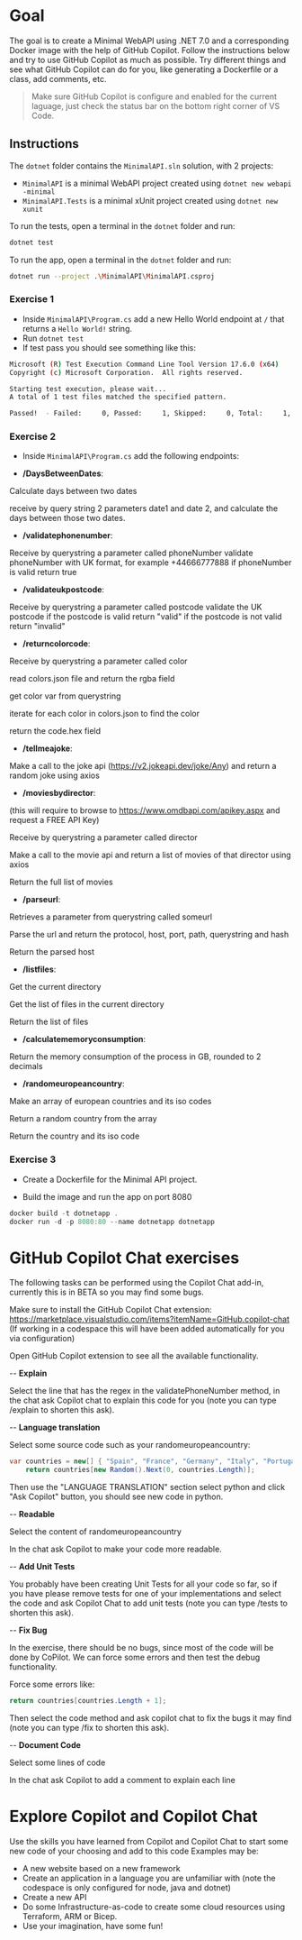 # Goal

The goal is to create a Minimal WebAPI using .NET 7.0 and a corresponding Docker image with the help of GitHub Copilot.
Follow the instructions below and try to use GitHub Copilot as much as possible.
Try different things and see what GitHub Copilot can do for you, like generating a Dockerfile or a class, add comments, etc.

> Make sure GitHub Copilot is configure and enabled for the current laguage, just check the status bar on the bottom right corner of VS Code.

## Instructions

The `dotnet` folder contains the `MinimalAPI.sln` solution, with 2 projects:

- `MinimalAPI` is a minimal WebAPI project created using `dotnet new webapi -minimal`
- `MinimalAPI.Tests` is a minimal xUnit project created using `dotnet new xunit`

To run the tests, open a terminal in the `dotnet` folder and run:

```bash
dotnet test
```

To run the app, open a terminal in the `dotnet` folder and run:

```bash
dotnet run --project .\MinimalAPI\MinimalAPI.csproj
```

### Exercise 1

- Inside `MinimalAPI\Program.cs` add a new Hello World endpoint at `/` that returns a `Hello World!` string.
- Run `dotnet test`
- If test pass you should see something like this:

```bash
Microsoft (R) Test Execution Command Line Tool Version 17.6.0 (x64)
Copyright (c) Microsoft Corporation.  All rights reserved.

Starting test execution, please wait...
A total of 1 test files matched the specified pattern.

Passed!  - Failed:     0, Passed:     1, Skipped:     0, Total:     1, Duration: < 1 ms - MinimalAPI.Tests.dll
```

### Exercise 2

- Inside `MinimalAPI\Program.cs` add the following endpoints:

- **/DaysBetweenDates**:

Calculate days between two dates

receive by query string 2 parameters date1 and date 2, and calculate the days between those two dates.

- **/validatephonenumber**:

Receive by querystring a parameter called phoneNumber
validate phoneNumber with UK format, for example +44666777888
if phoneNumber is valid return true

- **/validateukpostcode**:

Receive by querystring a parameter called postcode
validate the UK postcode
if the postcode is valid return "valid"
if the postcode is not valid return "invalid"

- **/returncolorcode**:

Receive by querystring a parameter called color

read colors.json file and return the rgba field

get color var from querystring

iterate for each color in colors.json to find the color

return the code.hex field

- **/tellmeajoke**:

Make a call to the joke api (https://v2.jokeapi.dev/joke/Any) and return a random joke using axios

- **/moviesbydirector**:

(this will require to browse to https://www.omdbapi.com/apikey.aspx and request a FREE API Key)

Receive by querystring a parameter called director

Make a call to the movie api and return a list of movies of that director using axios

Return the full list of movies

- **/parseurl**:

Retrieves a parameter from querystring called someurl

Parse the url and return the protocol, host, port, path, querystring and hash

Return the parsed host

- **/listfiles**:

Get the current directory

Get the list of files in the current directory

Return the list of files

- **/calculatememoryconsumption**:

Return the memory consumption of the process in GB, rounded to 2 decimals

- **/randomeuropeancountry**:

Make an array of european countries and its iso codes

Return a random country from the array

Return the country and its iso code

### Exercise 3

- Create a Dockerfile for the Minimal API project.

- Build the image and run the app on port 8080

```powershell
docker build -t dotnetapp .
docker run -d -p 8080:80 --name dotnetapp dotnetapp
```

# GitHub Copilot Chat exercises

The following tasks can be performed using the Copilot Chat add-in, currently this is in BETA so you may find some bugs.

Make sure to install the GitHub Copilot Chat extension: https://marketplace.visualstudio.com/items?itemName=GitHub.copilot-chat
(If working in a codespace this will have been added automatically for you via configuration)

Open GitHub Copilot extension to see all the available functionality.

-- **Explain**

Select the line that has the regex in the validatePhoneNumber method, in the chat ask Copilot chat to explain this code for you (note you can type /explain to shorten this ask).

-- **Language translation**

Select some source code such as your randomeuropeancountry:

```csharp
var countries = new[] { "Spain", "France", "Germany", "Italy", "Portugal", "Sweden", "Norway", "Denmark", "Finland", "Iceland", "Ireland", "United Kingdom", "Greece", "Austria", "Belgium", "Bulgaria", "Croatia", "Cyprus", "Czech Republic", "Estonia", "Hungary", "Latvia", "Lithuania", "Luxembourg", "Malta", "Netherlands", "Poland", "Romania", "Slovakia", "Slovenia" };
    return countries[new Random().Next(0, countries.Length)];
```

Then use the "LANGUAGE TRANSLATION" section select python and click "Ask Copilot" button, you should see new code in python.

-- **Readable**

Select the content of randomeuropeancountry

In the chat ask Copilot to make your code more readable.

-- **Add Unit Tests**

You probably have been creating Unit Tests for all your code so far, so if you have please remove tests for one of your implementations and select the code and ask Copilot Chat to add unit tests (note you can type /tests to shorten this ask).

-- **Fix Bug**

In the exercise, there should be no bugs, since most of the code will be done by CoPilot. We can force some errors and then test the debug functionality.

Force some errors like:

```csharp
return countries[countries.Length + 1];
```

Then select the code method and ask copilot chat to fix the bugs it may find (note you can type /fix to shorten this ask).

-- **Document Code**

Select some lines of code

In the chat ask Copilot to add a comment to explain each line

# Explore Copilot and Copilot Chat

Use the skills you have learned from Copilot and Copilot Chat to start some new code of your choosing and add to this code
Examples may be:
- A new website based on a new framework
- Create an application in a language you are unfamiliar with (note the codespace is only configured for node, java and dotnet)
- Create a new API
- Do some Infrastructure-as-code to create some cloud resources using Terraform, ARM or Bicep.
- Use your imagination, have some fun!
